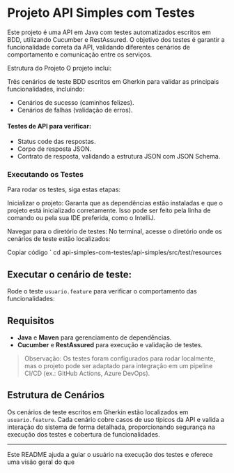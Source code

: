 # Projeto API Simples com Testes
Este projeto é uma API em Java com testes automatizados escritos em BDD, utilizando Cucumber e RestAssured. O objetivo dos testes é garantir a funcionalidade correta da API, validando diferentes cenários de comportamento e comunicação entre os serviços.

Estrutura do Projeto
O projeto inclui:

Três cenários de teste BDD escritos em Gherkin para validar as principais funcionalidades, incluindo:
- Cenários de sucesso (caminhos felizes).
- Cenários de falhas (validação de erros).

#### Testes de API para verificar:

- Status code das respostas.
- Corpo de resposta JSON.
- Contrato de resposta, validando a estrutura JSON com JSON Schema.

### Executando os Testes

Para rodar os testes, siga estas etapas:

Inicializar o projeto: Garanta que as dependências estão instaladas e que o projeto está inicializado corretamente. Isso pode ser feito pela linha de comando ou pela sua IDE preferida, como o IntelliJ.

Navegar para o diretório de testes: No terminal, acesse o diretório onde os cenários de teste estão localizados:

Copiar código
` cd api-simples-com-testes/api-simples/src/test/resources

## **Executar o cenário de teste:**
   Rode o teste `usuario.feature` para verificar o comportamento das funcionalidades:

## Requisitos

- **Java** e **Maven** para gerenciamento de dependências.
- **Cucumber** e **RestAssured** para execução e validação de testes.

> Observação: Os testes foram configurados para rodar localmente, mas o projeto pode ser adaptado para integração em um pipeline CI/CD (ex.: GitHub Actions, Azure DevOps).

## Estrutura de Cenários

Os cenários de teste escritos em Gherkin estão localizados em `usuario.feature`. Cada cenário cobre casos de uso típicos da API e valida a interação do sistema de forma detalhada, proporcionando segurança na execução dos testes e cobertura de funcionalidades.

--- 

Este README ajuda a guiar o usuário na execução dos testes e oferece uma visão geral do que